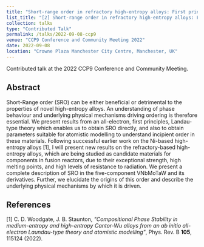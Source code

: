 ```yaml
---
title: "Short-range order in refractory high-entropy alloys: First principles theory and atomistic modelling"
list_title: "[2] Short-range order in refractory high-entropy alloys: First principles theory and atomistic modelling"
collection: talks
type: "Contributed Talk"
permalink: /talks/2022-09-08-ccp9
venue: "CCP9 Conference and Community Meeting 2022"
date: 2022-09-08
location: "Crowne Plaza Manchester City Centre, Manchester, UK"
---
```


Contributed talk at the 2022 CCP9 Conference and Community Meeting.

<h2>Abstract</h2>
Short-Range order (SRO) can be either beneficial or detrimental to the properties of novel high-entropy alloys. An understanding of phase behaviour and underlying physical mechanisms driving ordering is therefore essential. We present results from an all-electron, first principles, Landau-type theory which enables us to obtain SRO directly, and also to obtain parameters suitable for atomistic modelling to understand incipient order in these materials. Following successful earlier work on the Ni-based high-entropy alloys [1], I will present new results on the refractory-based high-entropy alloys, which are being studied as candidate materials for components in fusion reactors, due to their exceptional strength, high melting points, and high levels of resistance to radiation. We present a complete description of SRO in the five-component VNbMoTaW and its derivatives. Further, we elucidate the origins of this order and describe the underlying physical mechanisms by which it is driven.

<h2>References</h2>
[1] C. D. Woodgate, J. B. Staunton, <i>"Compositional Phase Stability in medium-entropy and high-entropy Cantor-Wu alloys from an ab initio all-electron Laundau-type theory and atomistic modelling"</i>, Phys. Rev. B <b>105</b>, 115124 (2022).
